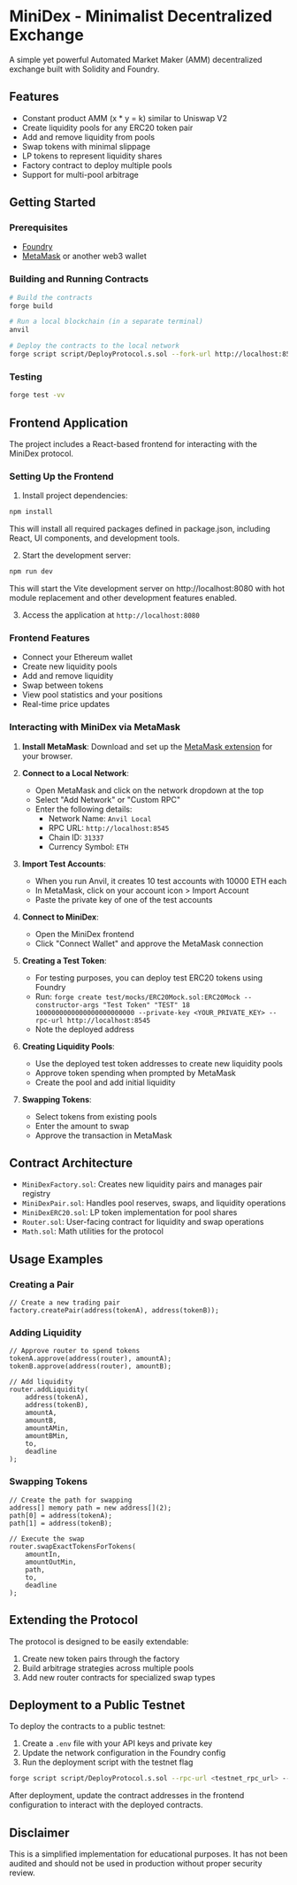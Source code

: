 
# MiniDex - Minimalist Decentralized Exchange

A simple yet powerful Automated Market Maker (AMM) decentralized exchange built with Solidity and Foundry.

## Features

- Constant product AMM (x * y = k) similar to Uniswap V2
- Create liquidity pools for any ERC20 token pair
- Add and remove liquidity from pools
- Swap tokens with minimal slippage
- LP tokens to represent liquidity shares
- Factory contract to deploy multiple pools
- Support for multi-pool arbitrage

## Getting Started

### Prerequisites

- [Foundry](https://book.getfoundry.sh/getting-started/installation)
- [MetaMask](https://metamask.io/) or another web3 wallet

### Building and Running Contracts

```bash
# Build the contracts
forge build

# Run a local blockchain (in a separate terminal)
anvil

# Deploy the contracts to the local network
forge script script/DeployProtocol.s.sol --fork-url http://localhost:8545 --broadcast
```

### Testing

```bash
forge test -vv
```

## Frontend Application

The project includes a React-based frontend for interacting with the MiniDex protocol.

### Setting Up the Frontend

1. Install project dependencies:
```bash
npm install
```
This will install all required packages defined in package.json, including React, UI components, and development tools.

2. Start the development server:
```bash
npm run dev
```
This will start the Vite development server on http://localhost:8080 with hot module replacement and other development features enabled.

3. Access the application at `http://localhost:8080`

### Frontend Features

- Connect your Ethereum wallet
- Create new liquidity pools
- Add and remove liquidity
- Swap between tokens
- View pool statistics and your positions
- Real-time price updates

### Interacting with MiniDex via MetaMask

1. **Install MetaMask**: Download and set up the [MetaMask extension](https://metamask.io/) for your browser.

2. **Connect to a Local Network**:
   - Open MetaMask and click on the network dropdown at the top
   - Select "Add Network" or "Custom RPC"
   - Enter the following details:
     - Network Name: `Anvil Local`
     - RPC URL: `http://localhost:8545`
     - Chain ID: `31337`
     - Currency Symbol: `ETH`

3. **Import Test Accounts**:
   - When you run Anvil, it creates 10 test accounts with 10000 ETH each
   - In MetaMask, click on your account icon > Import Account
   - Paste the private key of one of the test accounts

4. **Connect to MiniDex**:
   - Open the MiniDex frontend
   - Click "Connect Wallet" and approve the MetaMask connection

5. **Creating a Test Token**:
   - For testing purposes, you can deploy test ERC20 tokens using Foundry
   - Run: `forge create test/mocks/ERC20Mock.sol:ERC20Mock --constructor-args "Test Token" "TEST" 18 1000000000000000000000000 --private-key <YOUR_PRIVATE_KEY> --rpc-url http://localhost:8545`
   - Note the deployed address

6. **Creating Liquidity Pools**:
   - Use the deployed test token addresses to create new liquidity pools
   - Approve token spending when prompted by MetaMask
   - Create the pool and add initial liquidity

7. **Swapping Tokens**:
   - Select tokens from existing pools
   - Enter the amount to swap
   - Approve the transaction in MetaMask

## Contract Architecture

- `MiniDexFactory.sol`: Creates new liquidity pairs and manages pair registry
- `MiniDexPair.sol`: Handles pool reserves, swaps, and liquidity operations
- `MiniDexERC20.sol`: LP token implementation for pool shares
- `Router.sol`: User-facing contract for liquidity and swap operations
- `Math.sol`: Math utilities for the protocol

## Usage Examples

### Creating a Pair

```solidity
// Create a new trading pair
factory.createPair(address(tokenA), address(tokenB));
```

### Adding Liquidity

```solidity
// Approve router to spend tokens
tokenA.approve(address(router), amountA);
tokenB.approve(address(router), amountB);

// Add liquidity
router.addLiquidity(
    address(tokenA),
    address(tokenB),
    amountA,
    amountB,
    amountAMin,
    amountBMin,
    to,
    deadline
);
```

### Swapping Tokens

```solidity
// Create the path for swapping
address[] memory path = new address[](2);
path[0] = address(tokenA);
path[1] = address(tokenB);

// Execute the swap
router.swapExactTokensForTokens(
    amountIn,
    amountOutMin,
    path,
    to,
    deadline
);
```

## Extending the Protocol

The protocol is designed to be easily extendable:

1. Create new token pairs through the factory
2. Build arbitrage strategies across multiple pools
3. Add new router contracts for specialized swap types

## Deployment to a Public Testnet

To deploy the contracts to a public testnet:

1. Create a `.env` file with your API keys and private key
2. Update the network configuration in the Foundry config
3. Run the deployment script with the testnet flag

```bash
forge script script/DeployProtocol.s.sol --rpc-url <testnet_rpc_url> --private-key <your_private_key> --broadcast
```

After deployment, update the contract addresses in the frontend configuration to interact with the deployed contracts.

## Disclaimer

This is a simplified implementation for educational purposes. It has not been audited and should not be used in production without proper security review.

